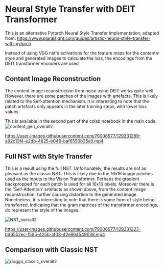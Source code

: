 # Neural Style Transfer with DEIT Transformer

This is an alternative Pytorch Neural Style Transfer implementation, adapted from:
https://www.pluralsight.com/guides/artistic-neural-style-transfer-with-pytorch

Instead of using VGG net's activations for the feature maps for the contentm style and generated images to calculate the loss, the encodings from the DEIT transformer encoders are used

## Content Image Reconstruction
The content image reconstruction from noise using DEIT works quite well. However, there are some patches of the images with artefacts. This is likely related to the Self-attention mechanism. It is interesting to note that the patch artefacts only appears in the later training steps, with lower loss values

This is available in the second part of the colab notebook in the main code.
![content_gen_overall2](https://user-images.githubusercontent.com/79006977/129229839-ce48c412-ecdf-4177-9a23-67a1bc55f2ec.jpg)


https://user-images.githubusercontent.com/79006977/129231289-a82c13f4-e2db-4825-b048-baf6550b35e0.mp4




## Full NST with Style Transfer
This is a result using the full NST. Unfortunately, the results are not as pleasant as the classic NST. This is likely due to the 16x16 image patches used as the inputs to the Vision Transformer. Perhaps the gradient backpropped for each patch is used for all 16x16 pixels. Moreover there is the 'Self-Attention' artefacts as shown above, from the content image reconstruction, further causing distortion to the generated image. Nonetheless, it is interesting to note that there is some form of style being transferred, indicating that the gram matrices of the transformer encodings, do represent the style of the images.

![NST_overall2](https://user-images.githubusercontent.com/79006977/129229584-6062444d-85f5-4c4d-8f8e-06296097b8e6.jpg)


https://user-images.githubusercontent.com/79006977/129231323-bd6552ec-f595-425b-af08-42e664549038.mp4



## Comparison with Classic NST
![doggo_classic_overall2](https://user-images.githubusercontent.com/79006977/129231189-715976a3-4b85-4b0e-87c8-1db1625aaa00.jpg)


